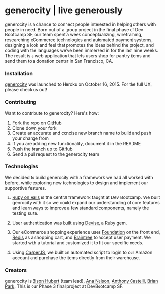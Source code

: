 generocity | live generously
=============================


generocity is a chance to connect people interested in helping others with people in need. Born out of a group project in the final phase of Dev Bootcamp SF, our team spent a week conceptualizing, wireframing, researching eCommerce technologies and automated payment systems, designing a look and feel that promotes the ideas behind the project, and coding with the languages we've been immersed in for the last nine weeks. The result is a web application that lets users shop for pantry items and send them to a donation center in San Francisco, CA.



### Installation
[generocity](https://generocity.herokuapp.com/) was launched to Heroku on October 16, 2015. For the full UX, please check us out!



### Contributing
Want to contribute to generocity? Here's how:
1. Fork the repo on [GitHub](https://github.com/davidbison/generocity)
2. Clone down your fork
3. Create an accurate and concise new branch name to build and push your change from
4. If you are adding new functionality, document it in the README
5. Push the branch up to GitHub
6. Send a pull request to the generocity team



### Technologies
We decided to build generocity with a framework we had all worked with before, while exploring new technologies to design and implement our supportive features.

1. [Ruby on Rails](http://guides.rubyonrails.org/) is the central framework taught at Dev Bootcamp. We built genrocity with it so we could expand our understanding of core features and learn ways to improve a few standard components, namely the testing suite.

2. User authentication was built using [Devise](https://rubygems.org/gems/devise/versions/3.5.2), a Ruby gem.

3. Our eCommerce shopping experience uses [Foundation](http://foundation.zurb.com/) on the front end, [Redis](http://redis.io/) as a shopping cart, and [Braintree](https://www.braintreepayments.com/) to accept user payment. We started with a tutorial and customized it to fit our specific needs.

4. Using [CasperJS](http://casperjs.org/), we built an automated script to login to our Amazon account and purchase the items directly from their warehouse.



### Creators
generocity is [Bison Hubert](https://github.com/davidbison) (team lead), [Ana Nelson](https://github.com/anaclair), [Anthony Castelli](https://github.com/anthonycastelli01), [Brian Park](https://github.com/br1anp4rk718). This is our Phase 3 final project at DevBootcamp SF.